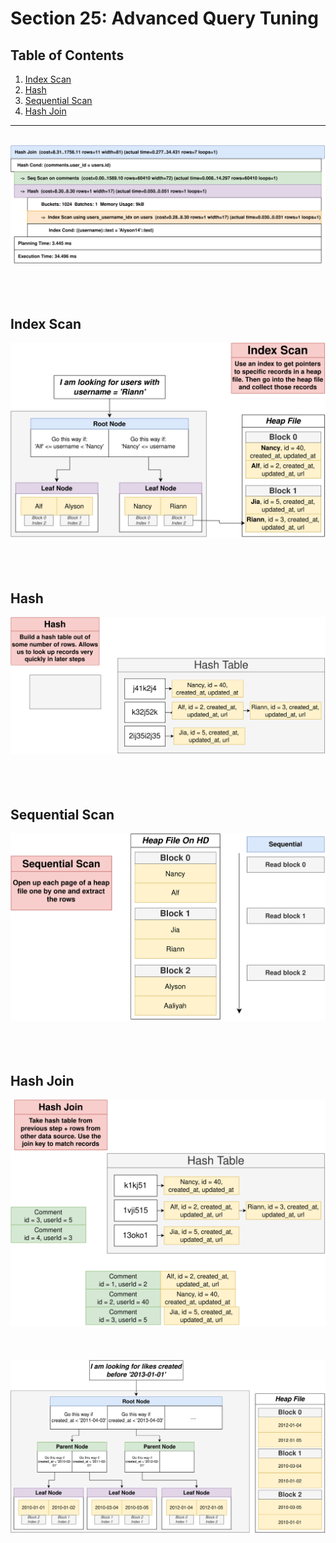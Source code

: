 # Section 25: Advanced Query Tuning

## Table of Contents

1. [Index Scan](#index-scan)
1. [Hash](#hash)
1. [Sequential Scan](#sequential-scan)
1. [Hash Join](#hash-join)

---

<br/>

<div align="center"><img src="../../diagrams/30/sql-1.svg" /></div><br/><br/><br/>

## Index Scan
<div align="center"><img src="../../diagrams/30/sql-2.svg" /></div><br/><br/><br/>

## Hash
<div align="center"><img src="../../diagrams/30/sql-3.svg" /></div><br/><br/><br/>

## Sequential Scan
<div align="center"><img src="../../diagrams/30/sql-4.svg" /></div><br/><br/><br/>

## Hash Join
<div align="center"><img src="../../diagrams/30/sql-5.svg" /></div><br/><br/><br/>
<div align="center"><img src="../../diagrams/30/sql-6.svg" /></div><br/><br/><br/>
